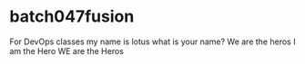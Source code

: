 # batch047fusion
For DevOps classes
my name is lotus
what is your name?
We are the heros
I am the Hero
WE are the Heros
